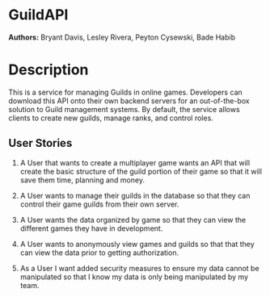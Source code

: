 # GuildAPI
**Authors:** Bryant Davis, Lesley Rivera, Peyton Cysewski, Bade Habib

# Description
This is a service for managing Guilds in online games. Developers can download this API onto their own backend servers for an out-of-the-box solution to Guild management systems. By default, the service allows clients to create new guilds, manage ranks, and control roles.

## User Stories

1) A User that wants to create a multiplayer game wants an API that will create the basic structure of the guild portion of their game so that it will
save them time, planning and money.

2) A User wants to manage their guilds in the database so that they can control their game guilds from their own server.

3) A User wants the data organized by game so that they can view the different games they have in development.

4) A User wants to anonymously view games and guilds so that that they can view the data prior to getting authorization.

5) As a User I want added security measures to ensure my data cannot be manipulated so that I know my data is only being manipulated by my team.



[Project Board]: https://github.com/JungDefiant/GuildAPI/projects/1
